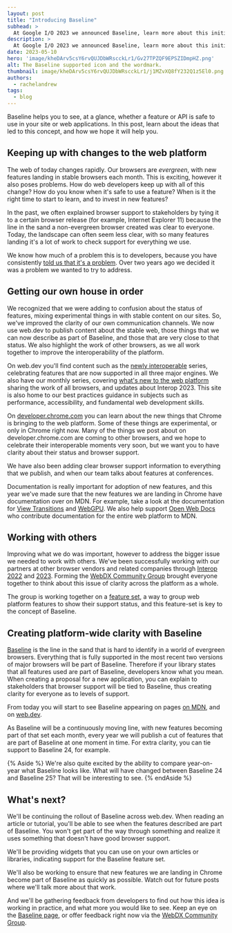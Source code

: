 ```yaml
---
layout: post
title: "Introducing Baseline"
subhead: >
  At Google I/O 2023 we announced Baseline, learn more about this initiative and why we think it's important.
description: >
  At Google I/O 2023 we announced Baseline, learn more about this initiative and why we think it's important.
date: 2023-05-10
hero: 'image/kheDArv5csY6rvQUJDbWRscckLr1/Gv27TPZQF9EPSZIDmpHZ.png'
alt: The Baseline supported icon and the wordmark.
thumbnail: image/kheDArv5csY6rvQUJDbWRscckLr1/j1MZvXQ8fY232Q1z5El0.png
authors:
  - rachelandrew
tags:
  - blog
---
```


Baseline helps you to see, at a glance, whether a feature or API is safe to use in your site or web applications. In this post, learn about the ideas that led to this concept, and how we hope it will help you.

## Keeping up with changes to the web platform

The web of today changes rapidly. Our browsers are _evergreen_, with new features landing in stable browsers each month. This is exciting, however it also poses problems. How do web developers keep up with all of this change? How do you know when it's safe to use a feature? When is it the right time to start to learn, and to invest in new features? 

In the past, we often explained browser support to stakeholders by tying it to a certain browser release (for example, Internet Explorer 11) because the line in the sand a non-evergreen browser created was clear to everyone. Today, the landscape can often seem less clear, with so many features landing it's a lot of work to check support for everything we use.

We know how much of a problem this is to developers, because you have consistently [told us that it's a problem](/deep-dive-into-developer-pain-points/). Over two years ago we decided it was a problem we wanted to try to address.

## Getting our own house in order

We recognized that we were adding to confusion about the status of features, mixing experimental things in with stable content on our sites. So, we've improved the clarity of our own communication channels. We now use web.dev to publish content about the stable web, those things that we can now describe as part of Baseline, and those that are very close to that status. We also highlight the work of other browsers, as we all work together to improve the interoperability of the platform.

On web.dev you'll find content such as the [newly interoperable](/tags/newly-interoperable/) series, celebrating features that are now supported in all three major engines. We also have our monthly series, covering [what's new to the web platform](/tags/new-to-the-web/) sharing the work of all browsers, and updates about Interop 2023. This site is also home to our best practices guidance in subjects such as performance, accessibility, and fundamental web development skills. 

On [developer.chrome.com](https://developer.chrome.com) you can learn about the new things that Chrome is bringing to the web platform. Some of these things are experimental, or only in Chrome right now. Many of the things we post about on developer.chrome.com are coming to other browsers, and we hope to celebrate their interoperable moments very soon, but we want you to have clarity about their status and browser support.

We have also been adding clear browser support information to everything that we publish, and when our team talks about features at conferences.

Documentation is really important for adoption of new features, and this year we've made sure that the new features we are landing in Chrome have documentation over on MDN. For example, take a look at the documentation for [View Transitions](https://developer.mozilla.org/docs/Web/API/View_Transitions_API) and [WebGPU](https://developer.mozilla.org/docs/Web/API/WebGPU_API). We also help support [Open Web Docs](https://openwebdocs.org/) who contribute documentation for the entire web platform to MDN. 

## Working with others

Improving what we do was important, however to address the bigger issue we needed to work with others. We've been successfully working with our partners at other browser vendors and related companies through [Interop 2022](/interop-2022-wrapup/) and [2023](/interop-2023/). Forming the [WebDX Community Group](https://www.w3.org/community/webdx/) brought everyone together to think about this issue of clarity across the platform as a whole.

The group is working together on a [feature set](https://github.com/web-platform-dx/feature-set), a way to group web platform features to show their support status, and this feature-set is key to the concept of Baseline. 

## Creating platform-wide clarity with Baseline

[Baseline](/baseline) is the line in the sand that is hard to identify in a world of evergreen browsers. Everything that is fully supported in the most recent two versions of major browsers will be part of Baseline. Therefore if your library states that all features used are part of Baseline, developers know what you mean. When creating a proposal for a new application, you can explain to stakeholders that browser support will be tied to Baseline, thus creating clarity for everyone as to levels of support. 

From today you will start to see Baseline appearing on pages [on MDN](https://developer.mozilla.org/docs/Web/CSS/grid), and on [web.dev](/baseline-features/).

As Baseline will be a continuously moving line, with new features becoming part of that set each month, every year we will publish a cut of features that are part of Baseline at one moment in time. For extra clarity, you can tie support to Baseline 24, for example.

{% Aside %}
We're also quite excited by the ability to compare year-on-year what Baseline looks like. What will have changed between Baseline 24 and Baseline 25? That will be interesting to see.
{% endAside %}

## What's next?

We'll be continuing the rollout of Baseline across web.dev. When reading an article or tutorial, you'll be able to see when the features described are part of Baseline. You won't get part of the way through something and realize it uses something that doesn't have good browser support.

We'll be providing widgets that you can use on your own articles or libraries, indicating support for the Baseline feature set.

We'll also be working to ensure that new features we are landing in Chrome become part of Baseline as quickly as possible. Watch out for future posts where we'll talk more about that work.

And we'll be gathering feedback from developers to find out how this idea is working in practice, and what more you would like to see. Keep an eye on the [Baseline page](/baseline/), or offer feedback right now via the [WebDX Community Group](https://www.w3.org/community/webdx/).
